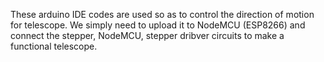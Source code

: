 These arduino IDE codes are used so as to control the direction of motion for telescope. We simply need to upload it to NodeMCU (ESP8266) and connect the stepper, NodeMCU, stepper dribver circuits to make a functional telescope.
